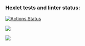 ### Hexlet tests and linter status:
[![Actions Status](https://github.com/kuznevia/frontend-project-lvl3/workflows/hexlet-check/badge.svg)](https://github.com/kuznevia/frontend-project-lvl3/actions)

<a href="https://codeclimate.com/github/kuznevia/frontend-project-lvl3/maintainability"><img src="https://api.codeclimate.com/v1/badges/ce0b25c56dd5b55284db/maintainability" /></a>

<a href="https://codeclimate.com/github/kuznevia/frontend-project-lvl3/test_coverage"><img src="https://api.codeclimate.com/v1/badges/ce0b25c56dd5b55284db/test_coverage" /></a>